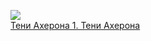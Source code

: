 ![](/books/sf_fantasy/Керк%20Монро/Тени%20Ахерона%201.%20Тени%20Ахерона.jpg)  
[Тени Ахерона 1. Тени Ахерона](/books/sf_fantasy/Керк%20Монро/Тени%20Ахерона%201.%20Тени%20Ахерона)
